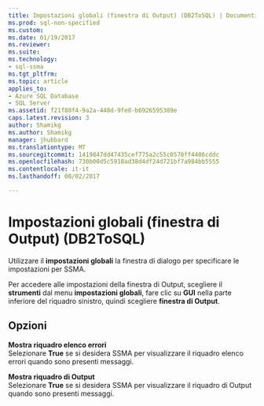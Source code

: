 ```yaml
---
title: Impostazioni globali (finestra di Output) (DB2ToSQL) | Documenti Microsoft
ms.prod: sql-non-specified
ms.custom: 
ms.date: 01/19/2017
ms.reviewer: 
ms.suite: 
ms.technology:
- sql-ssma
ms.tgt_pltfrm: 
ms.topic: article
applies_to:
- Azure SQL Database
- SQL Server
ms.assetid: f21f80f4-9a2a-448d-9fe8-b6926595389e
caps.latest.revision: 3
author: Shamikg
ms.author: Shamikg
manager: jhubbard
ms.translationtype: MT
ms.sourcegitcommit: 1419847dd47435cef775a2c55c0578ff4406cddc
ms.openlocfilehash: 730b00d5c5918ad38d4df24d721bf7a984bb5555
ms.contentlocale: it-it
ms.lasthandoff: 08/02/2017

---
```

# <a name="global-settings-output-window-db2tosql"></a>Impostazioni globali (finestra di Output) (DB2ToSQL)
Utilizzare il **impostazioni globali** la finestra di dialogo per specificare le impostazioni per SSMA.  
  
Per accedere alle impostazioni della finestra di Output, scegliere il **strumenti** dal menu **impostazioni globali**, fare clic su **GUI** nella parte inferiore del riquadro sinistro, quindi scegliere **finestra di Output**.  
  
## <a name="options"></a>Opzioni  
**Mostra riquadro elenco errori**  
Selezionare **True** se si desidera SSMA per visualizzare il riquadro elenco errori quando sono presenti messaggi.  
  
**Mostra riquadro di Output**  
Selezionare **True** se si desidera SSMA per visualizzare il riquadro di Output quando sono presenti messaggi.  
  

